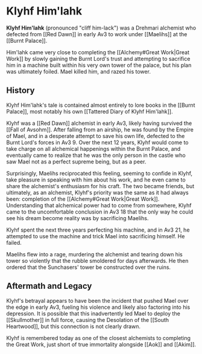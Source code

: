 # Klyhf Him'lahk

**Klyhf Him'lahk** (pronounced "cliff him-lack") was a Drehmari alchemist who defected from [[Red Dawn]] in early Av3 to work under [[Maelihs]] at the [[Burnt Palace]]. 

Him'lahk came very close to completing the [[Alchemy#Great Work|Great Work]] by slowly gaining the Burnt Lord's trust and attempting to sacrifice him in a machine built within his very own tower of the palace, but his plan was ultimately foiled. Mael killed him, and razed his tower.

## History

Klyhf Him'lahk's tale is contained almost entirely to lore books in the [[Burnt Palace]], most notably his own [[Tattered Diary of Klyhf Him'lahk]].

Klyhf was a [[Red Dawn]] alchemist in early Av3, likely having survived the [[Fall of Avsohm]]. After falling from an airship, he was found by the Empire of Mael, and in a desperate attempt to save his own life, defected to the Burnt Lord's forces in Av3 9. Over the next 12 years, Klyhf would come to take charge on all alchemical happenings within the Burnt Palace, and eventually came to realize that he was the only person in the castle who saw Mael not as a perfect supreme being, but as a peer. 

Surprisingly, Maelihs reciprocated this feeling, seeming to confide in Klyhf, take pleasure in speaking with him about his work, and he even came to share the alchemist's enthusiasm for his craft. The two became friends, but ultimately, as an alchemist, Klyhf's priority was the same as it had always been: completion of the [[Alchemy#Great Work|Great Work]]. Understanding that alchemical power had to come from somewhere, Klyhf came to the uncomfortable conclusion in Av3 18 that the only way he could see his dream become reality was by sacrificing Maelihs.

Klyhf spent the next three years perfecting his machine, and in Av3 21, he attempted to use the machine and trick Mael into sacrificing himself. He failed.

Maelihs flew into a rage, murdering the alchemist and tearing down his tower so violently that the rubble smoldered for days afterwards. He then ordered that the Sunchasers' tower be constructed over the ruins. 

## Aftermath and Legacy

Klyhf's betrayal appears to have been the incident that pushed Mael over the edge in early Av3, fueling his violence and likely also factoring into his depression. It is possible that this inadvertently led Mael to deploy the [[Skullmother]] in full force, causing the Desolation of the [[South Heartwood]], but this connection is not clearly drawn.

Klyhf is remembered today as one of the closest alchemists to completing the Great Work, just short of true immortality alongside [[Aok]] and [[Akim]].
